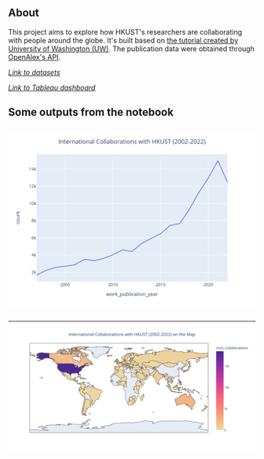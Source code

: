 ## About

This project aims to explore how HKUST's researchers are collaborating with people around the globe. It's built based on [the tutorial created by University of Washington (UW)](https://github.com/ourresearch/openalex-api-tutorials/blob/main/notebooks/institutions/uw-collaborators.ipynb). The publication data were obtained through [OpenAlex's API](https://docs.openalex.org/). 

[*Link to datasets*](
https://gohkust-my.sharepoint.com/:f:/g/personal/lbaster_ust_hk/EgoGdnk-CltIr9CV1SLsHX8Byx1q22KP49-mwZ6060VbMw?e=JU5YN8)

[*Link to Tableau dashboard*](
https://public.tableau.com/app/profile/aster7724/viz/HKUSTcollaborations/Collaborations2002-2022?publish=yes)


## Some outputs from the notebook
![](https://github.com/asterzhao/openalex-hkust-collaborations/blob/master/images/fig1.svg) 
---

---
![](https://github.com/asterzhao/openalex-hkust-collaborations/blob/master/images/fig3.svg) 
